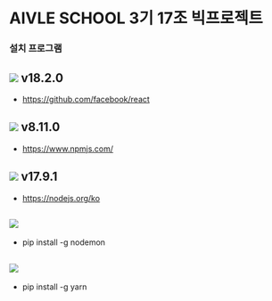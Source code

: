 # AIVLE SCHOOL 3기 17조 빅프로젝트
### 설치 프로그램
## <img src="https://img.shields.io/badge/React-61DAFB?style=for-the-badge&logo=React&logoColor=ffffff"> v18.2.0
- https://github.com/facebook/react
## <img src="https://img.shields.io/badge/npm-CB3837?style=for-the-badge&logo=npm&logoColor=#CB3837"> v8.11.0
- https://www.npmjs.com/
## <img src="https://img.shields.io/badge/NodeJS-339933?style=for-the-badge&logo=nodedotjs&logoColor=000000"> v17.9.1
- https://nodejs.org/ko
## <img src="https://img.shields.io/badge/nodemon-76D04B?style=for-the-badge&logo=nodemon&logoColor=000000"> 
- pip install -g nodemon
## <img src="https://img.shields.io/badge/yarn-2C8EBB?style=for-the-badge&logo=yarn&logoColor=000000">
  - pip install -g yarn
